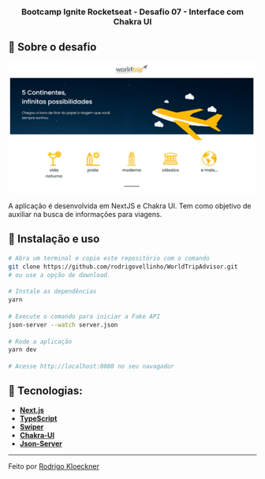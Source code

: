 <h3 align="center">
  Bootcamp Ignite Rocketseat - Desafio 07 - Interface com Chakra UI
</h3>

## :rocket: Sobre o desafio

<p align="center">
  <img src="https://github.com/rodrigovellinho/WorldTripAdvisor/blob/main/public/assets/CapturaTela.jpg" alt="WorldTripAdvisor">
</p>

A aplicação é desenvolvida em NextJS e Chakra UI. Tem como objetivo de auxiliar na busca de informações para viagens.

## :wrench: Instalação e uso

```bash
# Abra um terminal e copie este repositório com o comando
git clone https://github.com/rodrigovellinho/WorldTripAdvisor.git
# ou use a opção de download.

# Instale as dependências
yarn

# Execute o comando para iniciar a Fake API
json-server --watch server.json

# Rode a aplicação
yarn dev

# Acesse http://localhost:8080 no seu navagador
```

## 🔨 Tecnologias:

- **[Next.js](https://nextjs.org/)**
- **[TypeScript](https://www.typescriptlang.org/)**
- **[Swiper](https://swiperjs.com/)**
- **[Chakra-UI](https://chakra-ui.com/)**
- **[Json-Server](https://github.com/typicode/json-server)**

---

Feito por [Rodrigo Kloeckner](https://github.com/rodrigovellinho)

